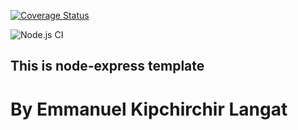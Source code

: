 [![Coverage Status](https://coveralls.io/repos/github/manulangat1/node-express-sequelize-sendgrid-template/badge.svg?branch=main)](https://coveralls.io/github/manulangat1/node-express-sequelize-sendgrid-template?branch=main)

![Node.js CI](https://github.com/manulangat1/node-express-sequelize-sendgrid-template/workflows/Node.js%20CI/badge.svg)

## This is node-express template 
# By Emmanuel Kipchirchir Langat

